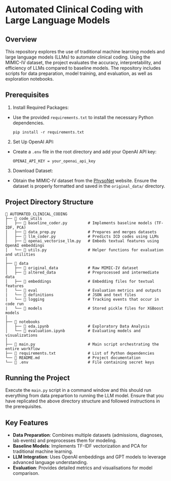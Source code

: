 # Automated Clinical Coding with Large Language Models

## Overview

This repository explores the use of traditional machine learning models and large language models (LLMs) to automate clinical coding. Using the MIMIC-IV dataset, the project evaluates the accuracy, interpretability, and efficiency of LLMs compared to baseline models. The repository includes scripts for data preparation, model training, and evaluation, as well as exploration notebooks.

## Prerequisites
1. Install Required Packages:
- Use the provided `requirements.txt` to install the necessary Python dependencies.

    ``` pip install -r requirements.txt ```

2. Set Up OpenAI API:
- Create a `.env` file in the root directory and add your OpenAI API key:

    ``` OPENAI_API_KEY = your_openai_api_key ```

3. Download Dataset:
- Obtain the MIMIC-IV dataset from the [PhysoNet](https://physionet.org/content/mimiciv/2.2/) website. Ensure the dataset is properly formatted and saved in the `original_data/` directory.

## Project Directory Structure

```
📂 AUTOMATED_CLINICAL_CODING
├── 📂 code_utils
│   ├── 📄 baseline_coder.py         # Implements baseline models (TF-IDF, PCA)
│   ├── 📄 data_prep.py              # Prepares and merges datasets
│   ├── 📄 llm_coder.py              # Predicts ICD codes using LLMs
│   ├── 📄 openai_vectorise_llm.py   # Embeds textual features using OpenAI embeddings
│   └── 📄 utils.py                  # Helper functions for evaluation and utilities
│
├── 📂 data
│   ├── 📂 original_data             # Raw MIMIC-IV dataset
│   ├── 📂 altered_data              # Preprocessed and intermediate data
│   ├── 📂 embeddings                # Embedding files for textual features
│   └── 📂 eval                      # Evaluation metrics and outputs
|   └── 📂 definitions               # JSON and text files
|   └── 📂 logging                   # Tracking events that occur in code run
|   └── 📂 models                    # Stored pickle files for XGBoost models
│
├── 📂 notebooks
│   ├── 📄 eda.ipynb                 # Exploratory Data Analysis
│   └── 📄 evaluation.ipynb          # Evaluating models and visualizations
│
├── 📄 main.py                       # Main script orchestrating the entire workflow
├── 📄 requirements.txt              # List of Python dependencies
└── 📄 README.md                     # Project documentation
└── 📄 .env                          # File containing secret keys
```

## Running the Project

Execute the `main.py` script in a command window and this should run everything from data prepartion to running the LLM model. Ensure that you have replicated the above directory structure and followed instructions in the prerequisites.

## Key Features
- **Data Preparation**: Combines multiple datasets (admissions, diagnoses, lab events) and preprocesses them for modeling.
- **Baseline Models**: Implements TF-IDF vectorization and PCA for traditional machine learning.
- **LLM Integration**: Uses OpenAI embeddings and GPT models to leverage advanced language understanding.
- **Evaluation**: Provides detailed metrics and visualisations for model comparison.